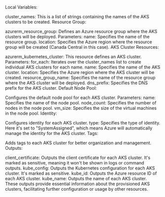 Local Variables:

cluster_names: This is a list of strings containing the names of the AKS clusters to be created.
Resource Group:

azurerm_resource_group: Defines an Azure resource group where the AKS clusters will be deployed.
Parameters:
name: Specifies the name of the resource group.
location: Specifies the Azure region where the resource group will be created (Canada Central in this case).
AKS Cluster Resources:

azurerm_kubernetes_cluster: This resource defines an AKS cluster.
Parameters:
for_each: Iterates over the cluster_names list to create individual AKS clusters for each name.
name: Specifies the name of the AKS cluster.
location: Specifies the Azure region where the AKS cluster will be created.
resource_group_name: Specifies the name of the resource group where the AKS cluster will be deployed.
dns_prefix: Specifies the DNS prefix for the AKS cluster.
Default Node Pool:

Configures the default node pool for each AKS cluster.
Parameters:
name: Specifies the name of the node pool.
node_count: Specifies the number of nodes in the node pool.
vm_size: Specifies the size of the virtual machines in the node pool.
Identity:

Configures identity for each AKS cluster.
type: Specifies the type of identity. Here it's set to "SystemAssigned", which means Azure will automatically manage the identity for the AKS cluster.
Tags:

Adds tags to each AKS cluster for better organization and management.
Outputs:

client_certificate: Outputs the client certificate for each AKS cluster. It's marked as sensitive, meaning it won't be shown in logs or command outputs.
kube_config: Outputs the Kubernetes configuration for each AKS cluster. It's marked as sensitive.
kube_id: Outputs the Azure resource ID of each AKS cluster.
kube_name: Outputs the name of each AKS cluster.
These outputs provide essential information about the provisioned AKS clusters, facilitating further configuration or usage by other resources.
